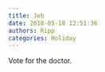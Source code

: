 ```yaml
---
title: Jeb
date: 2018-05-18 12:51:36
authors: Ripp
categories: Holiday
---
```


 Vote for the doctor.